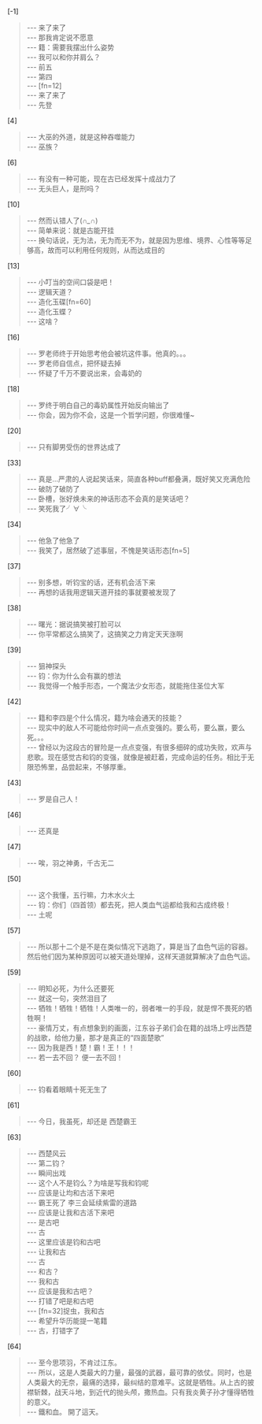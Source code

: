 
[-1] 
>--- 来了来了<br>
>--- 那我肯定说不愿意<br>
>--- 籍：需要我摆出什么姿势<br>
>--- 我可以和你并肩么？<br>
>--- 前五<br>
>--- 第四<br>
>--- [fn=12]<br>
>--- 来了来了<br>
>--- 先登<br>

[4] 
>--- 大巫的外道，就是这种吞噬能力<br>
>--- 巫族？<br>

[6] 
>--- 有没有一种可能，现在古已经发挥十成战力了<br>
>--- 无头巨人，是刑吗？<br>

[10] 
>--- 然而认错人了(*∩_∩*)<br>
>--- 简单来说：就是古能开挂<br>
>--- 换句话说，无为法，无为而无不为，就是因为思维、境界、心性等等足够高，故而可以利用任何规则，从而达成目的<br>

[13] 
>--- 小叮当的空间口袋是吧！<br>
>--- 逻辑天道？<br>
>--- 造化玉碟[fn=60]<br>
>--- 造化玉蝶？<br>
>--- 这啥？<br>

[16] 
>--- 罗老师终于开始思考他会被坑这件事。他真的。。。<br>
>--- 罗老师自信点，把怀疑去掉<br>
>--- 怀疑了千万不要说出来，会毒奶的<br>

[18] 
>--- 罗终于明白自己的毒奶属性开始反向输出了<br>
>--- 你会，因为你不会，这是一个哲学问题，你很难懂~<br>

[20] 
>--- 只有脚男受伤的世界达成了<br>

[33] 
>--- 真是…严肃的人说起笑话来，简直各种buff都叠满，既好笑又充满危险<br>
>--- 破防了破防了<br>
>--- 卧槽，张好焕未来的神话形态不会真的是笑话吧？<br>
>--- 笑死我了╯∀╰<br>

[34] 
>--- 他急了他急了<br>
>--- 我笑了，居然破了述事层，不愧是笑话形态[fn=5]<br>

[37] 
>--- 别多想，听钧宝的话，还有机会活下来<br>
>--- 再想的话我用逻辑天道开挂的事就要被发现了<br>

[38] 
>--- 曙光：据说搞笑被打脸可以<br>
>--- 你平常都这么搞笑了，这搞笑之力肯定天天涨啊<br>

[39] 
>--- 狙神探头<br>
>--- 钧：你为什么会有赢的想法<br>
>--- 我觉得一个触手形态，一个魔法少女形态，就能拖住圣位大军<br>

[42] 
>--- 籍和李四是个什么情况，籍为啥会通天的技能？<br>
>--- 现实中的敌人不可能给你时间一点点变强的。要么苟，要么赢，要么死。。。<br>
>--- 曾经以为这段古的冒险是一点点变强，有很多细碎的成功失败，欢声与悲歌。现在感觉古和钧的变强，就像是被赶着，完成命运的任务。相比于无限恐怖里，品尝起来，不够厚重。<br>

[43] 
>--- 罗是自己人！<br>

[46] 
>--- 还真是<br>

[47] 
>--- 唉，羽之神勇，千古无二<br>

[50] 
>--- 这个我懂，五行嘛，力木水火土<br>
>--- 钧：你们（四首领）都去死，把人类血气运都给我和古成终极！<br>
>--- 土呢<br>

[57] 
>--- 所以那十二个是不是在类似情况下逃跑了，算是当了血色气运的容器。然后他们因为某种原因可以被天道处理掉，这样天道就算解决了血色气运。<br>

[59] 
>--- 明知必死，为什么还要死<br>
>--- 就这一句，突然泪目了<br>
>--- 牺牲！牺牲！牺牲！人类唯一的，弱者唯一的手段，就是悍不畏死的牺牲啊！<br>
>--- 豪情万丈，有点想象到的画面，江东谷子弟们会在籍的战场上哼出西楚的战歌，给他力量，那才是真正的“四面楚歌”<br>
>--- 因为我是西！楚！霸！王！！！<br>
>--- 若一去不回？
便一去不回！<br>

[60] 
>--- 钧看着眼睛十死无生了<br>

[61] 
>--- 今日，我虽死，却还是    西楚霸王<br>

[63] 
>--- 西楚风云<br>
>--- 第二钧？<br>
>--- 瞬间出戏<br>
>--- 这个人不是钧么？为啥是写我和钧呢<br>
>--- 应该是让均和古活下来吧<br>
>--- 霸王死了 李三会延续紫雷的道路<br>
>--- 应该是让我和古活下来吧<br>
>--- 是古吧<br>
>--- 古<br>
>--- 这里应该是钧和古吧<br>
>--- 让我和古<br>
>--- 古<br>
>--- 和古？<br>
>--- 我和古<br>
>--- 应该是我和古吧？<br>
>--- 打错了吧是和古吧<br>
>--- [fn=32]捉虫，我和古<br>
>--- 希望升华历能提一笔籍<br>
>--- 古，打错字了<br>

[64] 
>--- 至今思项羽，不肯过江东。<br>
>--- 所以，这是人类最大的力量，最强的武器，最可靠的依仗。同时，也是人类最大的无奈，最痛的选择，最纠结的意难平。这就是牺牲。从上古的披襟斩棘，战天斗地，到近代的抛头颅，撒热血。只有我炎黄子孙才懂得牺牲的意义。<br>
>--- 鐵和血。
開了這天。<br>
